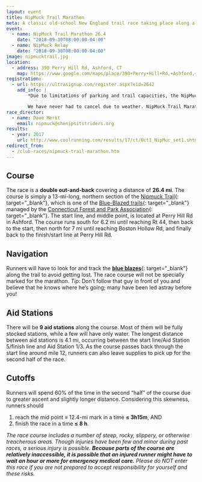 ```yaml
---
layout: event
title: NipMuck Trail Marathon
meta: A classic old-school New England trail race taking place along a northern section of the Nipmuck Trail, consisting of a 26.4 mile 'marathon' and Marathon Relay
event: 
  - name: NipMuck Trail Marathon 26.4
    date: "2018-09-30T08:00:00-04:00"
  - name: NipMuck Relay
    date: "2018-09-30T08:00:00-04:00"
image: nipmucktrail.jpg
location:
  - address: 390 Perry Hill Rd, Ashford, CT
    map: https://www.google.com/maps/place/390+Perry+Hill+Rd,+Ashford,+CT+06278/@41.879564,-72.1964925,17z/data=!3m1!4b1!4m2!3m1!1s0x89e68ee53e2e06d9:0xfb65c2ad57530606?hl=en
registration:
  - url: https://ultrasignup.com/register.aspx?eid=2642
    add_info: |
        *Due to limitations of parking and trail capacities, the NipMuck Trail Marathon is capped at 180 runners. **There is no race-day registration.***

        We have never had to cancel due to weather. NipMuck Trail Marathon and Relay maintain a no-refunds policy, regardless of reason or fault.
race_director:
  - name: Dave Merkt
    email: nipmuck@shenipsitstriders.org
results: 
  - year: 2017
    url: http://www.coolrunning.com/results/17/ct/Oct1_NipMuc_set1.shtml
redirect_from:
  - /club-races/nipmuck-trail-marathon.htm
---
```


## Course

The race is a **double out-and-back** covering a distance of **26.4 mi**. The course is simply a 13-mi-long, northern section of the [Nipmuck Trail](http://en.wikipedia.org/wiki/Nipmuck_Trail){: target="_blank"}, which is one of the [Blue-Blazed trails](http://en.wikipedia.org/wiki/Blue-Blazed_Trails){: target="_blank"} managed by the [Connecticut Forest and Park Association](http://www.ctwoodlands.org/){: target="_blank"}. The start line, and middle point, is located at Perry Hill Rd in Ashford. The course runs south for 6.2 mi until reaching Rt 44, then back to the start, then north for 7 mi until reaching Boston Hollow Rd, and finally back to the finish/start line at Perry Hill Rd.

## Navigation

Runners will have to look for and track the [**blue blazes**](http://en.wikipedia.org/wiki/Blue-Blazed_Trails#Blue_Trail_.22Blazing.22.2C_Signage_and_other_Markers){: target="_blank"} along the trail to avoid getting lost. The race course will not be specially marked for the marathon. *Tip*: Don’t follow that guy in front of you and believe that he knows where he’s going; many have been led astray before you!

## Aid Stations

There will be **9 aid stations** along the course. Most of them will be fully stocked stations, while a few will have only water. The longest distance between aid stations is 4.1 mi, occurring between the start line/Aid Station 5/finish line and Aid Station 1/3. As the course passes back through the start line around mile 12, runners can also leave supplies to pick up for the second half of the race.

## Cutoffs

Runners will spend 60% of the time in the second “half” of the course due to greater ascent and slightly longer distance. Considering this skewness, runners should

1. reach the mid point ≡ 12.4-mi mark in a time **≤ 3h15m**, AND
2. finish the race in a time **≤ 8 h**.

*The race course includes a number of steep, rocky, slippery, or otherwise treacherous areas. Though injuries have been few and minor during past races, a serious injury is possible. **Because parts of the course are relatively inaccessible, it is possible that an injured runner might have to wait an hour or more for emergency medical care.** Please do NOT enter this race if you are not prepared to accept responsibility for yourself and these risks.*
